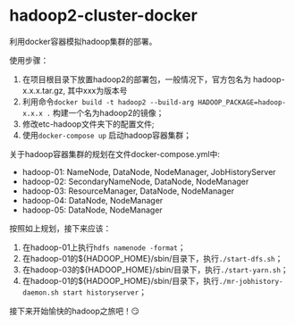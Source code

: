 # hadoop2-cluster-docker


利用docker容器模拟hadoop集群的部署。

使用步骤：

1. 在项目根目录下放置hadoop2的部署包，一般情况下，官方包名为 hadoop-x.x.x.tar.gz, 其中xxx为版本号
2. 利用命令`docker build -t hadoop2 --build-arg HADOOP_PACKAGE=hadoop-x.x.x .` 构建一个名为hadoop2的镜像；
3. 修改etc-hadoop文件夹下的配置文件;
4. 使用`docker-compose up` 启动hadoop容器集群；

关于hadoop容器集群的规划在文件docker-compose.yml中:
- hadoop-01: NameNode, DataNode, NodeManager, JobHistoryServer
- hadoop-02: SecondaryNameNode, DataNode, NodeManager
- hadoop-03: ResourceManager, DataNode, NodeManager
- hadoop-04: DataNode, NodeManager
- hadoop-05: DataNode, NodeManager

按照如上规划，接下来应该：
1. 在hadoop-01上执行`hdfs namenode -format`；
2. 在hadoop-01的${HADOOP_HOME}/sbin/目录下，执行`./start-dfs.sh`；
3. 在hadoop-03的${HADOOP_HOME}/sbin/目录下，执行`./start-yarn.sh`；
4. 在hadoop-01的${HADOOP_HOME}/sbin/目录下，执行`./mr-jobhistory-daemon.sh start historyserver`；

接下来开始愉快的hadoop之旅吧！😏
